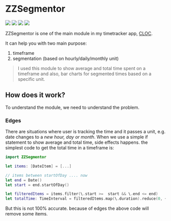 # ZZSegmentor

<p align="left">
<img src="https://img.shields.io/badge/platforms-iOS%2C%20macOS%2C%20watchOS%2C%20tvOS-informational.svg">
<img src="https://github.com/zzmasoud/ZZSegmentor/workflows/CI/badge.svg">
<img src="https://img.shields.io/badge/coverage-99.5%25-success">
<img src="https://img.shields.io/github/license/zzmasoud/ZZSegmentor?color=lightgray">
</p>

  
ZZSegmentor is one of the main module in my timetracker app, [CLOC](https://zzmasoud.github.io/CLOC).

It can help you with two main purpose:
1. timeframe
2. segmentation (based on hourly/daily/monthly unit)

> I used this module to show average and total time spent on a timeframe and also, bar charts for segmented times based on a specific unit.

## How does it work?
To understand the module, we need to understand the problem.
### Edges
There are situations where user is tracking the time and it passes a unit, e.g. date changes to a *new hour, day or month*. When we use a simple if statement to show average and total time, side effects happens. the simplest code to get the total time in a timeframe is:
``` swift
import ZZSegmentor

let items: [DateItem] = [...]

// items between startOfDay .... now
let end = Date()
let start = end.startOfDay()

let filteredItems = items.filter(\.start >=  start && \.end <= end)
let totalTime: TimeInterval = filteredItems.map(\.duration).reduce(0, +)
```
But this is not 100% accurate. because of edges the above code will remove some items. 
